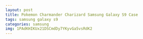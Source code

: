 ```yaml
---
layout: post
title: Pokemon Charmander Charizard Samsung Galaxy S9 Case
tags: samsung galaxy s9
categories: samsung
img: 1PAdKHIKUx21DSCmdDy7YKyvGa5vsRdK2
---
```

